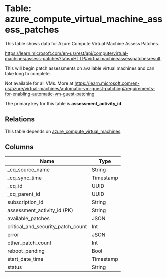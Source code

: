 # Table: azure_compute_virtual_machine_assess_patches

This table shows data for Azure Compute Virtual Machine Assess Patches.

https://learn.microsoft.com/en-us/rest/api/compute/virtual-machines/assess-patches?tabs=HTTP#virtualmachineassesspatchesresult.

This will begin patch assessments on available virtual machines and can take long to complete.

Not available for all VMs. More at https://learn.microsoft.com/en-us/azure/virtual-machines/automatic-vm-guest-patching#requirements-for-enabling-automatic-vm-guest-patching

The primary key for this table is **assessment_activity_id**.

## Relations

This table depends on [azure_compute_virtual_machines](azure_compute_virtual_machines).

## Columns

| Name          | Type          |
| ------------- | ------------- |
|_cq_source_name|String|
|_cq_sync_time|Timestamp|
|_cq_id|UUID|
|_cq_parent_id|UUID|
|subscription_id|String|
|assessment_activity_id (PK)|String|
|available_patches|JSON|
|critical_and_security_patch_count|Int|
|error|JSON|
|other_patch_count|Int|
|reboot_pending|Bool|
|start_date_time|Timestamp|
|status|String|